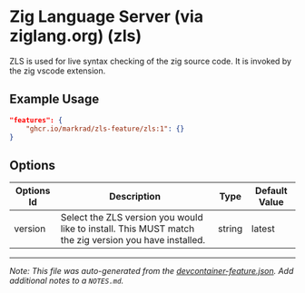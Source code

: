 
# Zig Language Server (via ziglang.org) (zls)

ZLS is used for live syntax checking of the zig source code. It is invoked by the zig vscode extension.

## Example Usage

```json
"features": {
    "ghcr.io/markrad/zls-feature/zls:1": {}
}
```

## Options

| Options Id | Description | Type | Default Value |
|-----|-----|-----|-----|
| version | Select the ZLS version you would like to install. This MUST match the zig version you have installed. | string | latest |



---

_Note: This file was auto-generated from the [devcontainer-feature.json](https://github.com/markrad/zls-feature/blob/main/src/zls/devcontainer-feature.json).  Add additional notes to a `NOTES.md`._
